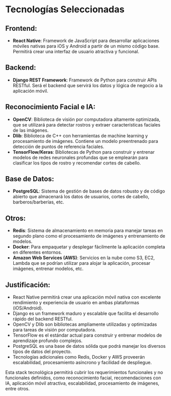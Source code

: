 # Tecnologías Seleccionadas

## **Frontend**:
- **React Native**: Framework de JavaScript para desarrollar aplicaciones móviles nativas para iOS y Android a partir de un mismo código base. Permitirá crear una interfaz de usuario atractiva y funcional.

## **Backend**:
- **Django REST Framework**: Framework de Python para construir APIs RESTful. Será el backend que servirá los datos y lógica de negocio a la aplicación móvil.

## **Reconocimiento Facial e IA**:
- **OpenCV**: Biblioteca de visión por computadora altamente optimizada, que se utilizará para detectar rostros y extraer características faciales de las imágenes.
- **Dlib**: Biblioteca de C++ con herramientas de machine learning y procesamiento de imágenes. Contiene un modelo preentrenado para detección de puntos de referencia faciales.  
- **TensorFlow/Keras**: Bibliotecas de Python para construir y entrenar modelos de redes neuronales profundas que se emplearán para clasificar los tipos de rostro y recomendar cortes de cabello.

## **Base de Datos**:
- **PostgreSQL**: Sistema de gestión de bases de datos robusto y de código abierto que almacenará los datos de usuarios, cortes de cabello, barberos/barberías, etc.

## **Otros**:
- **Redis**: Sistema de almacenamiento en memoria para manejar tareas en segundo plano como el procesamiento de imágenes y entrenamiento de modelos.
- **Docker**: Para empaquetar y desplegar fácilmente la aplicación completa en diferentes entornos.
- **Amazon Web Services (AWS)**: Servicios en la nube como S3, EC2, Lambda que se podrían utilizar para alojar la aplicación, procesar imágenes, entrenar modelos, etc.

## **Justificación**:

- React Native permitirá crear una aplicación móvil nativa con excelente rendimiento y experiencia de usuario en ambas plataformas (iOS/Android).
- Django es un framework maduro y escalable que facilita el desarrollo rápido del backend RESTful.
- OpenCV y Dlib son bibliotecas ampliamente utilizadas y optimizadas para tareas de visión por computadora.
- TensorFlow es el estándar actual para construir y entrenar modelos de aprendizaje profundo complejos.  
- PostgreSQL es una base de datos sólida que podrá manejar los diversos tipos de datos del proyecto.
- Tecnologías adicionales como Redis, Docker y AWS proveerán escalabilidad, procesamiento asíncrono y facilidad de despliegue.

Esta stack tecnológica permitirá cubrir los requerimientos funcionales y no funcionales definidos, como reconocimiento facial, recomendaciones con IA, aplicación móvil atractiva, escalabilidad, procesamiento de imágenes, entre otros.

